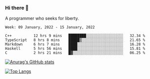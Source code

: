 ### Hi there 👋

<!--
**shejialuo/shejialuo** is a ✨ _special_ ✨ repository because its `README.md` (this file) appears on your GitHub profile.

Here are some ideas to get you started:

- 🔭 I’m currently working on ...
- 🌱 I’m currently learning ...
- 👯 I’m looking to collaborate on ...
- 🤔 I’m looking for help with ...
- 💬 Ask me about ...
- 📫 How to reach me: ...
- 😄 Pronouns: ...
- ⚡ Fun fact: ...
-->

A programmer who seeks for liberty.

<!--START_SECTION:waka-->
```text
Week: 09 January, 2022 - 15 January, 2022

C++          12 hrs 9 mins   ████████░░░░░░░░░░░░░░░░░   32.34 % 
TypeScript   8 hrs 8 mins    █████▒░░░░░░░░░░░░░░░░░░░   21.65 % 
Markdown     6 hrs 7 mins    ████░░░░░░░░░░░░░░░░░░░░░   16.28 % 
Haskell      5 hrs 56 mins   ████░░░░░░░░░░░░░░░░░░░░░   15.81 % 
C            2 hrs 21 mins   █▓░░░░░░░░░░░░░░░░░░░░░░░   06.25 % 
```
<!--END_SECTION:waka-->

[![Anurag's GitHub stats](https://github-readme-stats.vercel.app/api?username=shejialuo&show_icons=true&theme=dracula)](https://github.com/anuraghazra/github-readme-stats)

[![Top Langs](https://github-readme-stats.vercel.app/api/top-langs/?username=shejialuo&layout=compact&hide=javascript,html,css,typescript,tex)](https://github.com/anuraghazra/github-readme-stats)
